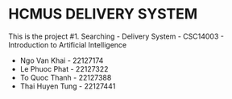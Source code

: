 # HCMUS DELIVERY SYSTEM
This is the project #1. Searching - Delivery System - CSC14003  - Introduction to Artificial Intelligence
* Ngo Van Khai - 22127174
* Le Phuoc Phat - 22127322
* To Quoc Thanh - 22127388
* Thai Huyen Tung - 22127441

